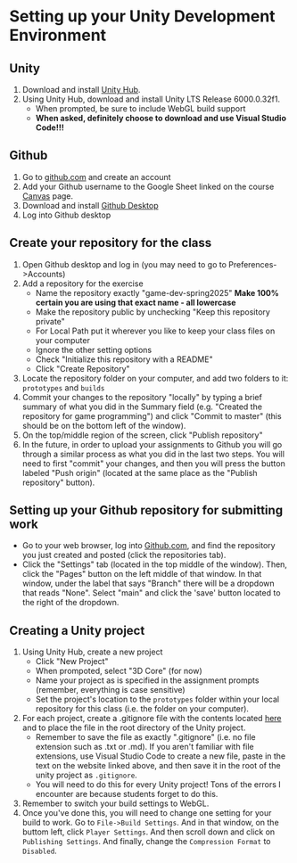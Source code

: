 # Setting up your Unity Development Environment

## Unity
1. Download and install [Unity Hub](https://unity.com/download).
1. Using Unity Hub, download and install Unity LTS Release 6000.0.32f1. 
    - When prompted, be sure to include WebGL build support
    - **When asked, definitely choose to download and use Visual Studio Code!!!**

## Github
1. Go to [github.com](https://github.com/) and create an account
1. Add your Github username to the Google Sheet linked on the course [Canvas](https://canvas.american.edu) page.
1. Download and install [Github Desktop](https://desktop.github.com/)
1. Log into Github desktop

## Create your repository for the class
1. Open Github desktop and log in (you may need to go to Preferences->Accounts)
1. Add a repository for the exercise
    - Name the repository exactly "game-dev-spring2025" **Make 100% certain you are using that exact name - all lowercase**
    - Make the repository public by unchecking "Keep this repository private"
    - For Local Path put it wherever you like to keep your class files on your computer
    - Ignore the other setting options
    - Check "Initialize this repository with a README"
    - Click "Create Repository"
1. Locate the repository folder on your computer, and add two folders to it: `prototypes` and `builds`
1. Commit your changes to the repository "locally" by typing a brief summary of what you did in the Summary field (e.g. "Created the repository for game programming") and click "Commit to master" (this should be on the bottom left of the window).
1. On the top/middle region of the screen, click "Publish repository"
1. In the future, in order to upload your assignments to Github you will go through a similar process as what you did in the last two steps. You will need to first "commit" your changes, and then you will press the button labeled "Push origin" (located at the same place as the "Publish repository" button).

## Setting up your Github repository for submitting work
- Go to your web browser, log into [Github.com](http://www.github.com), and find the repository you just created and posted (click the repositories tab).
- Click the "Settings" tab (located in the top middle of the window). Then, click the "Pages" button on the left middle of that window. In that window, under the label that says "Branch" there will be a dropdown that reads "None". Select "main" and click the 'save' button located to the right of the dropdown.

## Creating a Unity project
1. Using Unity Hub, create a new project
    - Click "New Project"
    - When prompoted, select "3D Core" (for now)
    - Name your project as is specified in the assignment prompts (remember, everything is case sensitive)
    - Set the project's location to the `prototypes` folder within your local repository for this class (i.e. the folder on your computer).
1. For each project, create a .gitignore file with the contents located [here](https://raw.githubusercontent.com/github/gitignore/main/Unity.gitignore) and to place the file in the root directory of the Unity project.
    - Remember to save the file as exactly ".gitignore" (i.e. no file extension such as .txt or .md). If you aren't familiar with file extensions, use Visual Studio Code to create a new file, paste in the text on the website linked above, and then save it in the root of the unity project as `.gitignore`.
    - You will need to do this for every Unity project! Tons of the errors I encounter are because students forget to do this.
1. Remember to switch your build settings to WebGL.
1. Once you've done this, you will need to change one setting for your build to work. Go to `File->Build Settings`. And in that window, on the buttom left, click `Player Settings`. And then scroll down and click on `Publishing Settings`. And finally, change the `Compression Format` to `Disabled`.